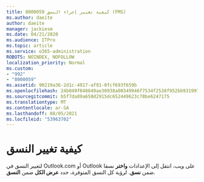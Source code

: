 ```yaml
---
title: 8000059 كيفية تغيير إجراء النسق (FMS)
ms.author: daeite
author: daeite
manager: jackiesm
ms.date: 04/21/2020
ms.audience: ITPro
ms.topic: article
ms.service: o365-administration
ROBOTS: NOINDEX, NOFOLLOW
localization_priority: Normal
ms.custom:
- "992"
- "8000059"
ms.assetid: 90219a36-2d1c-4917-af91-0fcf693f659b
ms.openlocfilehash: 24b049f048849ae30938a00349946f7534f2538f952bb931997af53472ee3729
ms.sourcegitcommit: b5f7da89a650d2915dc652449623c78be6247175
ms.translationtype: MT
ms.contentlocale: ar-SA
ms.lasthandoff: 08/05/2021
ms.locfileid: "53963702"
---
```

# <a name="how-to-change-your-theme"></a>كيفية تغيير النسق

لتغيير النسق في Outlook.com أو Outlook على ويب، انتقل إلى الإعدادات **واختر** نسقا ضمن **نسق**. لرؤية كل النسق المتوفرة، حدد **عرض الكل** ضمن **النسق**.
  